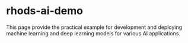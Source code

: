 # rhods-ai-demo
This page provide the practical example for development and deploying machine learning and deep learning models for various AI applications.
